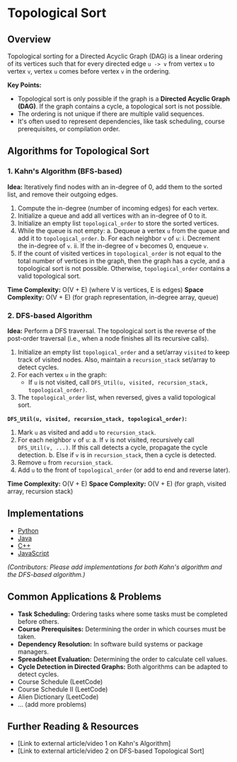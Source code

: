 # Topological Sort

## Overview

Topological sorting for a Directed Acyclic Graph (DAG) is a linear ordering of its vertices such that for every directed edge `u -> v` from vertex `u` to vertex `v`, vertex `u` comes before vertex `v` in the ordering.

**Key Points:**
*   Topological sort is only possible if the graph is a **Directed Acyclic Graph (DAG)**. If the graph contains a cycle, a topological sort is not possible.
*   The ordering is not unique if there are multiple valid sequences.
*   It's often used to represent dependencies, like task scheduling, course prerequisites, or compilation order.

## Algorithms for Topological Sort

### 1. Kahn's Algorithm (BFS-based)

**Idea:** Iteratively find nodes with an in-degree of 0, add them to the sorted list, and remove their outgoing edges.
1.  Compute the in-degree (number of incoming edges) for each vertex.
2.  Initialize a queue and add all vertices with an in-degree of 0 to it.
3.  Initialize an empty list `topological_order` to store the sorted vertices.
4.  While the queue is not empty:
    a.  Dequeue a vertex `u` from the queue and add it to `topological_order`.
    b.  For each neighbor `v` of `u`:
        i.  Decrement the in-degree of `v`.
        ii. If the in-degree of `v` becomes 0, enqueue `v`.
5.  If the count of visited vertices in `topological_order` is not equal to the total number of vertices in the graph, then the graph has a cycle, and a topological sort is not possible. Otherwise, `topological_order` contains a valid topological sort.

**Time Complexity:** O(V + E) (where V is vertices, E is edges)
**Space Complexity:** O(V + E) (for graph representation, in-degree array, queue)

### 2. DFS-based Algorithm

**Idea:** Perform a DFS traversal. The topological sort is the reverse of the post-order traversal (i.e., when a node finishes all its recursive calls).
1.  Initialize an empty list `topological_order` and a set/array `visited` to keep track of visited nodes. Also, maintain a `recursion_stack` set/array to detect cycles.
2.  For each vertex `u` in the graph:
    *   If `u` is not visited, call `DFS_Util(u, visited, recursion_stack, topological_order)`.
3.  The `topological_order` list, when reversed, gives a valid topological sort.

**`DFS_Util(u, visited, recursion_stack, topological_order)`:**
1.  Mark `u` as visited and add `u` to `recursion_stack`.
2.  For each neighbor `v` of `u`:
    a.  If `v` is not visited, recursively call `DFS_Util(v, ...)`. If this call detects a cycle, propagate the cycle detection.
    b.  Else if `v` is in `recursion_stack`, then a cycle is detected.
3.  Remove `u` from `recursion_stack`.
4.  Add `u` to the front of `topological_order` (or add to end and reverse later).

**Time Complexity:** O(V + E)
**Space Complexity:** O(V + E) (for graph, visited array, recursion stack)

## Implementations

*   [Python](./Implementations/Python/)
*   [Java](./Implementations/Java/)
*   [C++](./Implementations/Cpp/)
*   [JavaScript](./Implementations/JavaScript/)

*(Contributors: Please add implementations for both Kahn's algorithm and the DFS-based algorithm.)*

## Common Applications & Problems

*   **Task Scheduling:** Ordering tasks where some tasks must be completed before others.
*   **Course Prerequisites:** Determining the order in which courses must be taken.
*   **Dependency Resolution:** In software build systems or package managers.
*   **Spreadsheet Evaluation:** Determining the order to calculate cell values.
*   **Cycle Detection in Directed Graphs:** Both algorithms can be adapted to detect cycles.
*   Course Schedule (LeetCode)
*   Course Schedule II (LeetCode)
*   Alien Dictionary (LeetCode)
*   ... (add more problems)

## Further Reading & Resources

*   [Link to external article/video 1 on Kahn's Algorithm]
*   [Link to external article/video 2 on DFS-based Topological Sort]
